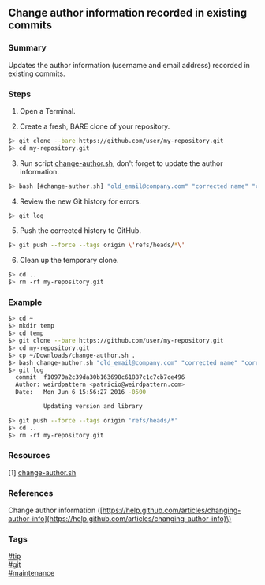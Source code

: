 ## Change author information recorded in existing commits

### Summary
Updates the author information (username and email address) recorded in existing commits.

### Steps
1. Open a Terminal.  

2. Create a fresh, BARE clone of your repository.  
```bash
$> git clone --bare https://github.com/user/my-repository.git
$> cd my-repository.git
```

3. Run script [change-author.sh](resources/change-author.sh), don't forget to update the author information.  
```bash
$> bash [#change-author.sh] "old_email@company.com" "corrected name" "corrected_email@company.com"
```

4. Review the new Git history for errors.  
```bash
$> git log
```

5. Push the corrected history to GitHub.  
```bash
$> git push --force --tags origin \'refs/heads/*\'
```

6. Clean up the temporary clone.  
```bash
$> cd ..
$> rm -rf my-repository.git
```
   
### Example
```bash
$> cd ~
$> mkdir temp
$> cd temp
$> git clone --bare https://github.com/user/my-repository.git
$> cd my-repository.git
$> cp ~/Downloads/change-author.sh .
$> bash change-author.sh "old_email@company.com" "corrected name" "corrected_email@company.com"
$> git log
  commit  f10970a2c39da30b163698c61887c1c7cb7ce496
  Author: weirdpattern <patricio@weirdpattern.com>
  Date:   Mon Jun 6 15:56:27 2016 -0500

          Updating version and library

$> git push --force --tags origin 'refs/heads/*'
$> cd ..
$> rm -rf my-repository.git
```

### Resources
[1] [change-author.sh](resources/change-author.sh)

### References
Change author information \([https://help.github.com/articles/changing-author-info](https://help.github.com/articles/changing-author-info)\)

### Tags
[#tip](../../tips.md)  
[#git](../git.md)  
[#maintenance](maintenance.md)